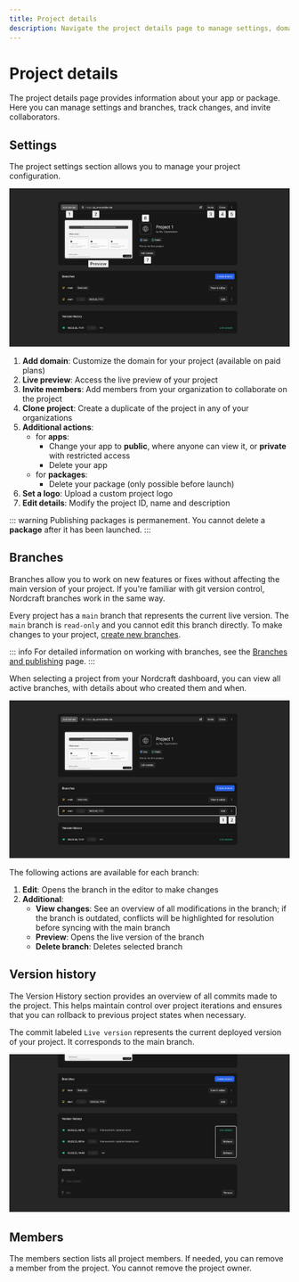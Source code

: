 ```yaml
---
title: Project details
description: Navigate the project details page to manage settings, domains, branches, track version history and configure team member access permissions.
---
```


# Project details

The project details page provides information about your app or package. Here you can manage settings and branches, track changes, and invite collaborators.

## Settings

The project settings section allows you to manage your project configuration.

![Project settings|16/9](project-settings.webp)

1. **Add domain**: Customize the domain for your project (available on paid plans)
2. **Live preview**: Access the live preview of your project
3. **Invite members**: Add members from your organization to collaborate on the project
4. **Clone project**: Create a duplicate of the project in any of your organizations
5. **Additional actions**:
    - for **apps**:
        - Change your app to **public**, where anyone can view it, or **private** with restricted access
        - Delete your app
    - for **packages**:
        - Delete your package (only possible before launch)
6. **Set a logo**: Upload a custom project logo
7. **Edit details**: Modify the project ID, name and description

::: warning
Publishing packages is permanement. You cannot delete a **package** after it has been launched.
:::

## Branches

Branches allow you to work on new features or fixes without affecting the main version of your project. If you're familiar with git version control, Nordcraft branches work in the same way.

Every project has a `main` branch that represents the current live version. The `main` branch is `read-only` and you cannot edit this branch directly. To make changes to your project, [create new branches](/get-started/branches-and-publishing#create-a-new-branch).

::: info
For detailed information on working with branches, see the [Branches and publishing](/get-started/branches-and-publishing) page.
:::

When selecting a project from your Nordcraft dashboard, you can view all active branches, with details about who created them and when.

![Branch actions|16/9](branch-actions.webp)

The following actions are available for each branch:

1. **Edit**: Opens the branch in the editor to make changes
2. **Additional**:
    - **View changes**: See an overview of all modifications in the branch; if the branch is outdated, conflicts will be highlighted for resolution before syncing with the main branch
    - **Preview**: Opens the live version of the branch
    - **Delete branch**: Deletes selected branch

## Version history

The Version History section provides an overview of all commits made to the project. This helps maintain control over project iterations and ensures that you can rollback to previous project states when necessary.

The commit labeled `Live version` represents the current deployed version of your project. It corresponds to the main branch.

![Version history|16/9](version-history.webp)

## Members

The members section lists all project members. If needed, you can remove a member from the project. You cannot remove the project owner.
